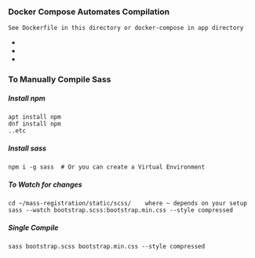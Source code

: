 
### Docker Compose Automates Compilation
    See Dockerfile in this directory or docker-compose in app directory

-
-
-

### To Manually Compile Sass
##### Install npm
    apt install npm
    dnf install npm
    ..etc
##### Install sass
    npm i -g sass  # Or you can create a Virtual Environment
##### To Watch for changes
    cd ~/mass-registration/static/scss/    where ~ depends on your setup
    sass --watch bootstrap.scss:bootstrap.min.css --style compressed
##### Single Compile
    sass bootstrap.scss bootstrap.min.css --style compressed